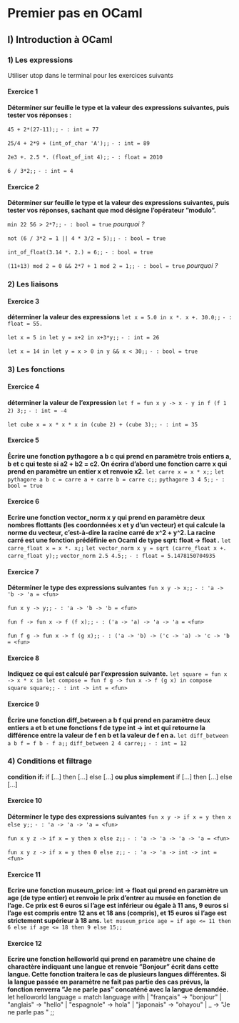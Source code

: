 # Premier pas en OCaml

## I) Introduction à OCaml

### 1) Les expressions

Utiliser utop dans le terminal pour les exercices suivants

#### Exercice 1

**Déterminer sur feuille le type et la valeur des expressions suivantes, puis tester vos réponses :**

`45 + 2*(27-11);;`
`- : int = 77`

`25/4 + 2*9 + (int_of_char 'A');;`
`- : int = 89`

`2e3 +. 2.5 *. (float_of_int 4);;`
`- : float = 2010`

`6 / 3*2;;`
`- : int = 4`

#### Exercice 2

**Déterminer sur feuille le type et la valeur des expressions suivantes, puis tester vos réponses, sachant que mod désigne l’opérateur ”modulo”.**

`min 22 56 > 2*7;;`
`- : bool = true` *pourquoi ?*

`not (6 / 3*2 = 1 || 4 * 3/2 = 5);;`
`- : bool = true`

`int_of_float(3.14 *. 2.) = 6;;`
`- : bool = true`

`(11+13) mod 2 = 0 && 2*7 + 1 mod 2 = 1;;`
`- : bool = true` *pourquoi ?*

### 2) Les liaisons

#### Exercice 3

**déterminer la valeur des expressions**
`let x = 5.0 in x *. x +. 30.0;;`
`- : float = 55.`

`let x = 5 in let y = x+2 in x+3*y;;`
`- : int = 26`

`let x = 14 in let y = x > 0 in y && x < 30;;`
`- : bool = true`

### 3) Les fonctions

#### Exercice 4

**déterminer la valeur de l’expression**
`let f = fun x y -> x - y in f (f 1 2) 3;;`
`- : int = -4`

`let cube x = x * x * x in (cube 2) + (cube 3);;`
`- : int = 35`

#### Exercice 5

**Écrire une fonction pythagore a b c qui prend en paramètre trois entiers a, b et c qui teste si a2 + b2 = c2. On écrira d’abord une fonction carre x qui prend en paramètre un entier x et renvoie x2.**
`let carre x = x * x;;`
`let pythagore a b c = carre a + carre b = carre c;;`
`pythagore 3 4 5;;`
`- : bool = true`

#### Exercice 6

**Ecrire une fonction vector_norm x y qui prend en paramètre deux nombres flottants (les coordonnées x et y d’un vecteur) et qui calcule la norme du vecteur, c’est-à-dire la racine carré de x^2 + y^2. La racine carré est une fonction prédéfinie en Ocaml de type sqrt: float -> float .**
`let carre_float x = x *. x;;`
`let vector_norm x y = sqrt (carre_float x +. carre_float y);;`
`vector_norm 2.5 4.5;;`
`- : float = 5.1478150704935`

#### Exercice 7

**Déterminer le type des expressions suivantes**
`fun x y -> x;;`
`- : 'a -> 'b -> 'a = <fun>`

`fun x y -> y;;`
`- : 'a -> 'b -> 'b = <fun>`

`fun f -> fun x -> f (f x);;`
`- : ('a -> 'a) -> 'a -> 'a = <fun>`

`fun f g -> fun x -> f (g x);;`
`- : ('a -> 'b) -> ('c -> 'a) -> 'c -> 'b = <fun>`

#### Exercice 8
**Indiquez ce qui est calculé par l’expression suivante.**
`let square = fun x -> x * x in let compose = fun f g -> fun x -> f (g x) in compose square square;;`
`- : int -> int = <fun>`
#### Exercice 9
**Écrire une fonction diff_between a b f qui prend en paramètre deux entiers a et b et une fonctions f de type int -> int et qui retourne la différence entre la valeur de f en b et la valeur de f en a.**
`let diff_between a b f = f b - f a;;`
`diff_between 2 4 carre;;`
`- : int = 12`
### 4) Conditions et filtrage
**condition if:**
if [...] then
    [...]
else
    [...]
**ou plus simplement**
if [...] then [...] else [...]
#### Exercice 10
**Déterminer le type des expressions suivantes**
`fun x y -> if x = y then x else y;;`
`- : 'a -> 'a -> 'a = <fun>`

`fun x y z -> if x = y then x else z;;`
`- : 'a -> 'a -> 'a -> 'a = <fun>`

`fun x y z -> if x = y then 0 else z;;`
`- : 'a -> 'a -> int -> int = <fun>`
#### Exercice 11
**Ecrire une fonction museum_price: int -> float qui prend en paramètre un age (de type entier) et renvoie le prix d’entrer au musée en fonction de l’age. Ce prix est 6 euros si l’age est inférieur ou égale à 11 ans, 9 euros si l’age est compris entre 12 ans et 18 ans (compris), et 15 euros si l’age est strictement supérieur à 18 ans.**
`let museum_price age = if age <= 11 then 6 else if age <= 18 then 9 else 15;;`
#### Exercice 12
**Ecrire une fonction helloworld qui prend en paramètre une chaine de charactère indiquant une langue et renvoie ”Bonjour” écrit dans cette langue. Cette fonction traitera le cas de plusieurs langues différentes. Si la langue passée en paramètre ne fait pas partie des cas prévus, la fonction renverra ”Je ne parle pas” concaténé avec la langue demandée.**
let helloworld language =
    match language with
    | "français" -> "bonjour"
    | "anglais" -> "hello"
    | "espagnole" -> hola"
    | "japonais" -> "ohayou"
    | _ -> "Je ne parle pas "
;;